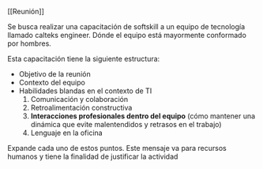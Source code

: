 [[Reunión]]

Se busca realizar una capacitación de softskill a un equipo de tecnología llamado calteks engineer. Dónde el equipo está mayormente conformado por hombres. 

Esta capacitación tiene la siguiente estructura:

- Objetivo de la reunión
- Contexto del equipo
- Habilidades blandas en el contexto de TI
	1. Comunicación y colaboración
	2. Retroalimentación constructiva
	3. **Interacciones profesionales dentro del equipo** (cómo mantener una dinámica que evite malentendidos y retrasos en el trabajo)
	4. Lenguaje en la oficina

Expande cada uno de estos puntos. Este mensaje va para recursos humanos y tiene la finalidad de justificar la actividad 

